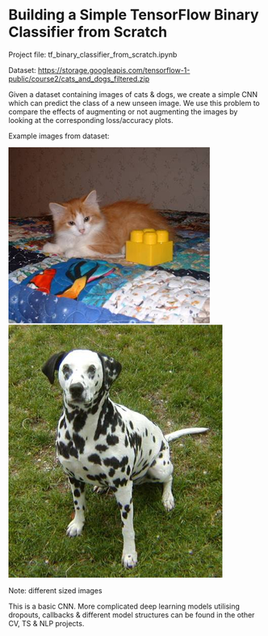 # Building a Simple TensorFlow Binary Classifier from Scratch

Project file: tf_binary_classifier_from_scratch.ipynb

Dataset: https://storage.googleapis.com/tensorflow-1-public/course2/cats_and_dogs_filtered.zip

Given a dataset containing images of cats & dogs, we create a simple CNN which can predict the class of a new unseen image. We use this problem to compare the effects of augmenting or not augmenting the images by looking at the corresponding loss/accuracy plots.



Example images from dataset:

![Cat](example_images/cat.896.jpg)
![Dog](example_images/dog.896.jpg)

Note: different sized images

This is a basic CNN. More complicated deep learning models utilising dropouts, callbacks & different model structures can be found in the other CV, TS & NLP projects.